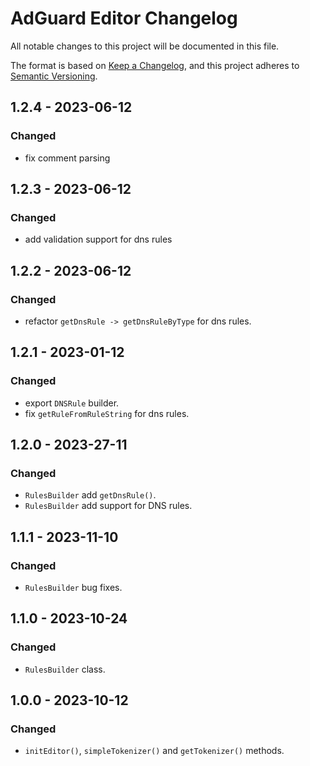 # AdGuard Editor Changelog

All notable changes to this project will be documented in this file.

The format is based on [Keep a Changelog](https://keepachangelog.com/en/1.0.0/),
and this project adheres to [Semantic Versioning](https://semver.org/spec/v2.0.0.html).

## 1.2.4 - 2023-06-12

### Changed

- fix comment parsing

## 1.2.3 - 2023-06-12

### Changed

- add validation support for dns rules

## 1.2.2 - 2023-06-12

### Changed

- refactor `getDnsRule -> getDnsRuleByType` for dns rules.


## 1.2.1 - 2023-01-12

### Changed

- export `DNSRule` builder.
- fix `getRuleFromRuleString` for dns rules.

## 1.2.0 - 2023-27-11

### Changed

- `RulesBuilder` add `getDnsRule()`.
- `RulesBuilder` add support for DNS rules.


## 1.1.1 - 2023-11-10

### Changed

- `RulesBuilder` bug fixes.


## 1.1.0 - 2023-10-24

### Changed

- `RulesBuilder` class.


## 1.0.0 - 2023-10-12

### Changed

- `initEditor()`, `simpleTokenizer()` and `getTokenizer()` methods.